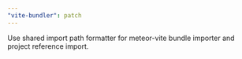 ```yaml
---
"vite-bundler": patch
---
```


Use shared import path formatter for meteor-vite bundle importer and project reference import.
